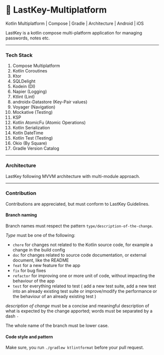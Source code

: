 # 🔑 LastKey-Multiplatform
Kotlin Multiplatform | Compose | Gradle | Architecture | Android | iOS

LastKey is a kotlin compose multi-platform application for managing passwords, notes etc. 

---

### Tech Stack
1. Compose Multiplatform
2. Kotlin Coroutines
3. Ktor
4. SQLDelight
5. Kodein (DI)
6. Napier (Logging)
7. Ktlint (Lint)
8. androidx-Datastore (Key-Pair values)
9. Voyager (Navigation)
10. Mockative (Testing)
11. KSP
12. Kotlin AtomicFu (Atomic Operations)
13. Kotlin Serialization
14. Kotln DateTime
15. Kotlin Test (Testing)
16. Okio (By Square)
17. Gradle Version Catalog

---

### Architecture

LastKey following MVVM architecture with multi-module approach.

---

### Contribution

Contributions are appreciated, but must conform to LastKey Guidelines.

#### Branch naming

Branch names must respect the pattern `type/description-of-the-change`.

*Type* must be one of the following:

* `chore` for changes not related to the Kotlin source code, for example a change in the build config
* `doc` for changes related to source code documentation, or external document, like the README
* `feat` for a new feature for the app
* `fix` for bug fixes
* `refactor` for improving one or more unit of code, without impacting the behaviour of the app
* `test` for everything related to test ( add a new test suite, add a new test into an already existing test suite or improve/modify the performance or the behaviour of an already existing test )

_description of change_ must be a concise and meaningful description of what is expected by the change apported; words must be separated by a dash `-`

The whole name of the branch must be lower case.

#### Code style and pattern
Make sure, you run `./gradlew ktlintformat` before your pull request.
